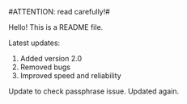 #ATTENTION: read carefully!#

Hello! This is a README file.

Latest updates:
1. Added version 2.0
2. Removed bugs
3. Improved speed and reliability

Update to check passphrase issue. Updated again.

